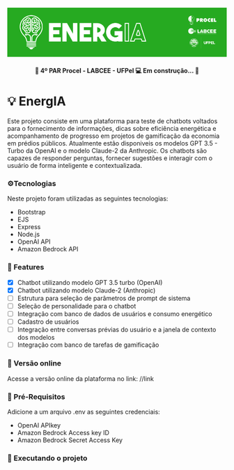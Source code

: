 ![Logo](https://raw.githubusercontent.com/PedroThiagoRoque/EnergIA/main/Recursos/BannerEnergIA.png)

<h4 align="center"> 
	🚧 4º PAR Procel - LABCEE - UFPel 💻 Em construção...  🚧
</h4>

# 💡 EnergIA

Este projeto consiste em uma plataforma para teste de chatbots voltados para o fornecimento de informações, dicas sobre eficiência energética e acompanhamento de progresso em projetos de gamificação da economia em prédios públicos. Atualmente estão disponiveis os modelos GPT 3.5 - Turbo da OpenAI e o modelo Claude-2 da Anthropic. Os chatbots são capazes de responder perguntas, fornecer sugestões e interagir com o usuário de forma inteligente e contextualizada.

### ⚙️Tecnologias
Neste projeto foram utilizadas as seguintes tecnologias:

- Bootstrap
- EJS
- Express
- Node.js
- OpenAI API
- Amazon Bedrock API

### 📝 Features
- [X] Chatbot utilizando modelo GPT 3.5 turbo (OpenAI)
- [X] Chatbot utilizando modelo Claude-2 (Anthropic)
- [ ] Estrutura para seleção de parâmetros de prompt de sistema 
- [ ] Seleção de personalidade para o chatbot
- [ ] Integração com banco de dados de usuários e consumo energético
- [ ] Cadastro de usuários
- [ ] Integração entre conversas prévias do usuário e a janela de contexto dos modelos
- [ ] Integração com banco de tarefas de gamificação 

### 🧰 Versão online
Acesse a versão online da plataforma no link:
//link

### 🧰 Pré-Requisitos
Adicione a um arquivo .env as seguintes credenciais:

- OpenAI APIkey
- Amazon Bedrock Access key ID
- Amazon Bedrock Secret Access Key
### 🔌 Executando o projeto
